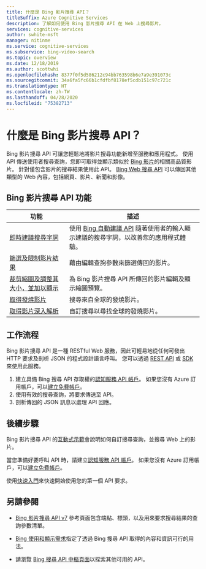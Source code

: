 ```yaml
---
title: 什麼是 Bing 影片搜尋 API？
titleSuffix: Azure Cognitive Services
description: 了解如何使用 Bing 影片搜尋 API 在 Web 上搜尋影片。
services: cognitive-services
author: swhite-msft
manager: nitinme
ms.service: cognitive-services
ms.subservice: bing-video-search
ms.topic: overview
ms.date: 12/18/2019
ms.author: scottwhi
ms.openlocfilehash: 8377f0f5d586212c94bb763598b6e7a9e391073c
ms.sourcegitcommit: 34a6fa5fc66b1cfdfbf8178ef5cdb151c97c721c
ms.translationtype: HT
ms.contentlocale: zh-TW
ms.lasthandoff: 04/28/2020
ms.locfileid: "75382713"
---
```

# <a name="what-is-the-bing-video-search-api"></a>什麼是 Bing 影片搜尋 API？

Bing 影片搜尋 API 可讓您輕鬆地將影片搜尋功能新增至服務和應用程式。 使用 API 傳送使用者搜尋查詢，您即可取得並顯示類似於 [Bing 影片](https://www.bing.com/video)的相關高品質影片。 針對僅包含影片的搜尋結果使用此 API。 [Bing Web 搜尋 API](../bing-web-search/search-the-web.md) 可以傳回其他類型的 Web 內容，包括網頁、影片、新聞和影像。

## <a name="bing-video-search-api-features"></a>Bing 影片搜尋 API 功能

| 功能                                                                                                                                                                                 | 描述                                                                                                                                                            |
|-----------------------------------------------------------------------------------------------------------------------------------------------------------------------------------------|------------------------------------------------------------------------------------------------------------------------------------------------------------------------|
| [即時建議搜尋字詞](concepts/sending-requests.md#suggest-search-terms-with-the-bing-autosuggest-api) | 使用 [Bing 自動建議 API](../bing-autosuggest/get-suggested-search-terms.md) 隨著使用者的輸入顯示建議的搜尋字詞，以改善您的應用程式體驗。 |
| [篩選及限制影片結果](concepts/get-videos.md#filtering-videos)                      | 藉由編輯查詢參數來篩選傳回的影片。                                                                                                       |
| [裁剪縮圖及調整其大小，並加以顯示](../bing-web-search/resize-and-crop-thumbnails.md)                                                | 為 Bing 影片搜尋 API 所傳回的影片編輯及顯示縮圖預覽。                                                                                      |
| [取得發燒影片](trending-videos.md) | 搜尋來自全球的發燒影片。                                                                                                          |
| [取得影片深入解析](video-insights.md) | 自訂搜尋以尋找全球的發燒影片。                                                                                                          |

## <a name="workflow"></a>工作流程

Bing 影片搜尋 API 是一種 RESTful Web 服務，因此可輕易地從任何可發出 HTTP 要求及剖析 JSON 的程式設計語言呼叫。 您可以透過 [REST API](csharp.md) 或 [SDK](video-search-sdk-quickstart.md) 來使用此服務。

1. 建立具備 Bing 搜尋 API 存取權的[認知服務 API 帳戶](https://docs.microsoft.com/azure/cognitive-services/cognitive-services-apis-create-account)。 如果您沒有 Azure 訂用帳戶，可以[建立免費帳戶](https://azure.microsoft.com/try/cognitive-services/?api=bing-web-search-api)。
2. 使用有效的搜尋查詢，將要求傳送至 API。
3. 剖析傳回的 JSON 訊息以處理 API 回應。


## <a name="next-steps"></a>後續步驟

Bing 影片搜尋 API 的[互動式示範](https://azure.microsoft.com/services/cognitive-services/bing-video-search-api/)會說明如何自訂搜尋查詢，並搜尋 Web 上的影片。

當您準備好要呼叫 API 時，請建立[認知服務 API 帳戶](https://docs.microsoft.com/azure/cognitive-services/cognitive-services-apis-create-account)。 如果您沒有 Azure 訂用帳戶，可以[建立免費帳戶](https://azure.microsoft.com/try/cognitive-services/?api=bing-web-search-api)。

使用[快速入門](csharp.md)來快速開始使用您的第一個 API 要求。

## <a name="see-also"></a>另請參閱

* [Bing 影片搜尋 API v7](https://docs.microsoft.com/rest/api/cognitiveservices-bingsearch/bing-video-api-v7-reference) 參考頁面包含端點、標頭，以及用來要求搜尋結果的查詢參數清單。

* [Bing 使用和顯示需求](./useanddisplayrequirements.md)指定了透過 Bing 搜尋 API 取得的內容和資訊可行的用法。

* 請瀏覽 [Bing 搜尋 API 中樞頁面](../bing-web-search/search-the-web.md)以探索其他可用的 API。